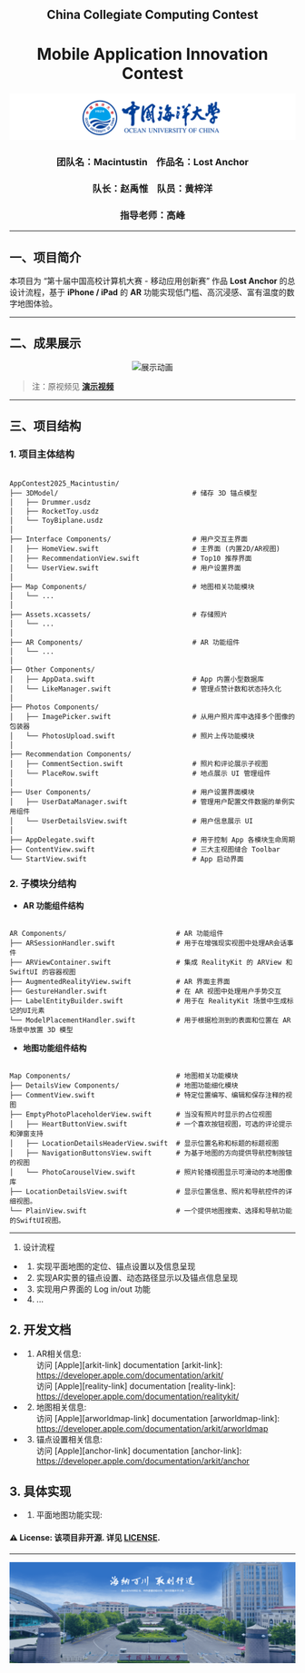 <div align="center">
    <h2> China Collegiate Computing Contest
    <h1> Mobile Application Innovation Contest
</div>

<img src="./AppContest2025_Macintustin/docs/img/ouc.png" alt="ouc_alt" title="ouc_img">

<div align="center">
    <h3> 团队名：Macintustin &nbsp;&nbsp; 作品名：Lost Anchor
    <h3> 队长：赵禹惟 &nbsp;&nbsp; 队员：黄梓洋 
    <h3> 指导老师：高峰
</div>

---

## 一、项目简介
本项目为 “第十届中国高校计算机大赛 - 移动应用创新赛”  作品 **Lost Anchor** 的总设计流程，基于 **iPhone / iPad** 的 **AR** 功能实现低门槛、高沉浸感、富有温度的数字地图体验。

---

## 二、成果展示
<p align="center">
    <img src="./AppContest2025_Macintustin/docs/vlog.gif" width=600 alt="展示动画">
</p>

> 注：原视频见 [**演示视频**](./AppContest2025_Macintustin/docs/Macintustin视频.mp4)

---

## 三、项目结构
### 1. 项目主体结构
<pre><code>
AppContest2025_Macintustin/
├── 3DModel/                                 # 储存 3D 锚点模型
│   ├── Drummer.usdz
│   ├── RocketToy.usdz
│   └── ToyBiplane.usdz
│
├── Interface Components/                    # 用户交互主界面
│   ├── HomeView.swift                       # 主界面 (内置2D/AR视图)
│   ├── RecommendationView.swift             # Top10 推荐界面
│   └── UserView.swift                       # 用户设置界面
│
├── Map Components/                          # 地图相关功能模块
│   └── ...
│
├── Assets.xcassets/                         # 存储照片
│   └── ...
│
├── AR Components/                           # AR 功能组件
│   └── ...
│
├── Other Components/
│   ├── AppData.swift                        # App 内置小型数据库
│   └── LikeManager.swift                    # 管理点赞计数和状态持久化
│
├── Photos Components/
│   ├── ImagePicker.swift                    # 从用户照片库中选择多个图像的包装器
│   └── PhotosUpload.swift                   # 照片上传功能模块
│
├── Recommendation Components/
│   ├── CommentSection.swift                 # 照片和评论展示子视图
│   └── PlaceRow.swift                       # 地点展示 UI 管理组件
│
├── User Components/                         # 用户设置界面模块
│   ├── UserDataManager.swift                # 管理用户配置文件数据的单例实用组件
│   └── UserDetailsView.swift                # 用户信息展示 UI
│
├── AppDelegate.swift                        # 用于控制 App 各模块生命周期
├── ContentView.swift                        # 三大主视图缝合 Toolbar
└── StartView.swift                          # App 启动界面
</code></pre>

### 2. 子模块分结构
- **AR 功能组件结构**
<pre><code>
AR Components/                           # AR 功能组件
├── ARSessionHandler.swift               # 用于在增强现实视图中处理AR会话事件
├── ARViewContainer.swift                # 集成 RealityKit 的 ARView 和 SwiftUI 的容器视图
├── AugmentedRealityView.swift           # AR 界面主界面
├── GestureHandler.swift                 # 在 AR 视图中处理用户手势交互
├── LabelEntityBuilder.swift             # 用于在 RealityKit 场景中生成标记的UI元素
└── ModelPlacementHandler.swift          # 用于根据检测到的表面和位置在 AR 场景中放置 3D 模型
</code></pre>

- **地图功能组件结构**
<pre><code>
Map Components/                          # 地图相关功能模块
├── DetailsView Components/              # 地图功能细化模块
├── CommentView.swift                    # 特定位置编写、编辑和保存注释的视图
├── EmptyPhotoPlaceholderView.swift      # 当没有照片时显示的占位视图
│   ├── HeartButtonView.swift            # 一个喜欢按钮视图，可选的评论提示和弹窗支持
│   ├── LocationDetailsHeaderView.swift  # 显示位置名称和标题的标题视图
│   ├── NavigationButtonsView.swift      # 为基于地图的方向提供导航控制按钮的视图
│   └── PhotoCarouselView.swift          # 照片轮播视图显示可滑动的本地图像库
├── LocationDetailsView.swift            # 显示位置信息、照片和导航控件的详细视图。
└── PlainView.swift                      # 一个提供地图搜索、选择和导航功能的SwiftUI视图。
</code></pre>

---

1. 设计流程
- 1. 实现平面地图的定位、锚点设置以及信息呈现
- 2. 实现AR实景的锚点设置、动态路径显示以及锚点信息呈现
- 3. 实现用户界面的 Log in/out 功能
- 4. ...

## 2. 开发文档
- 1. AR相关信息:  
访问 [Apple][arkit-link] documentation
[arkit-link]: https://developer.apple.com/documentation/arkit/  
访问 [Apple][reality-link] documentation
[reality-link]: https://developer.apple.com/documentation/realitykit/
- 2. 地图相关信息:  
访问 [Apple][arworldmap-link] documentation
[arworldmap-link]: https://developer.apple.com/documentation/arkit/arworldmap
- 3. 锚点设置相关信息:  
访问 [Apple][anchor-link] documentation
[anchor-link]: https://developer.apple.com/documentation/arkit/anchor

## 3. 具体实现
- 1. 平面地图功能实现:

#### ⚠️ License: 该项目非开源. 详见 [LICENSE](./LICENSE).

---

<img src="./AppContest2025_Macintustin/docs/img/ouc2.png" alt="ouc2_alt" title="ouc2_img">
